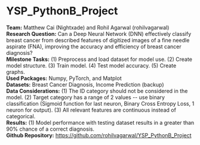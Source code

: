 # YSP_PythonB_Project
**Team:** Matthew Cai (Nightxade) and Rohil Agarwal (rohilvagarwal)  
**Research Question:** Can a Deep Neural Network (DNN) effectively classify breast cancer from described features of digitized images of a fine needle aspirate (FNA), improving the accuracy and efficiency of breast cancer diagnosis?  
**Milestone Tasks:** (1) Preprocess and load dataset for model use. (2) Create model structure. (3) Train model. (4) Test model accuracy. (5) Create graphs.  
**Used Packages:** Numpy, PyTorch, and Matplot  
**Datasets:** Breast Cancer Diagnosis, Income Prediction (backup)  
**Data Considerations:** (1) The ID category should not be considered in the model. (2) Target category has a range of 2 values -- use binary classification (Sigmoid function for last neuron, Binary Cross Entropy Loss, 1 neuron for output). (3) All relevant features are continuous instead of categorical.  
**Results:** (1) Model performance with testing dataset results in a greater than 90% chance of a correct diagnosis.  
**Github Repository:** https://github.com/rohilvagarwal/YSP_PythonB_Project  
